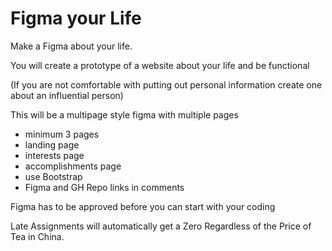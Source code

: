 # Figma your Life

Make a Figma about your life. 

You will create a prototype of a website about your life and be functional 

(If you are not comfortable with putting out personal information create one about an influential person)

This will be a multipage style figma with multiple pages  

- minimum 3 pages 
- landing page
- interests page
- accomplishments page
- use Bootstrap
- Figma and GH Repo links in comments

Figma has to be approved before you can start with your coding 

Late Assignments will automatically get a Zero Regardless of the Price of Tea in China.
